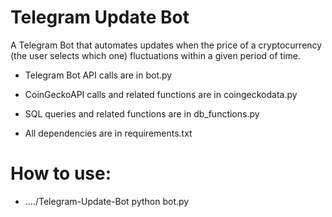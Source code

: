 # Telegram Update Bot
A Telegram Bot that automates updates when the price of a cryptocurrency (the user selects which one) fluctuations within a given period of time.

- Telegram Bot API calls are in bot.py
- CoinGeckoAPI calls and related functions are in coingeckodata.py
- SQL queries and related functions are in db_functions.py

- All dependencies are in requirements.txt

# How to use:
- ..../Telegram-Update-Bot python bot.py
